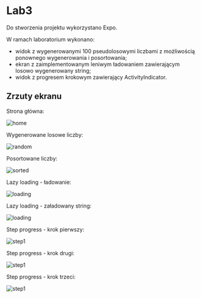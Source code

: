 # Lab3
Do stworzenia projektu wykorzystano Expo.

W ramach laboratorium wykonano:
 - widok z wygenerowanymi 100 pseudolosowymi liczbami z możliwością ponownego wygenerowania i posortowania;
 - ekran z zaimplementowanym leniwym ładowaniem zawierającym losowo wygenerowany string;
 - widok z progresem krokowym zawierający ActivityIndicator.


## Zrzuty ekranu

Strona główna:

![home](images/home.png)

Wygenerowane losowe liczby:

![random](images/random.png)

Posortowane liczby:

![sorted](images/sorted.png)

Lazy loading - ładowanie:

![loading](images/loading.png)

Lazy loading - załadowany string:

![loading](images/loaded.png)

Step progress - krok pierwszy:

![step1](images/step1.png)

Step progress - krok drugi:

![step1](images/step2.png)

Step progress - krok trzeci:

![step1](images/step3.png)